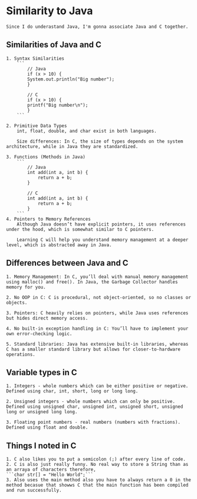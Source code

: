 # Similarity to Java

    Since I do underastand Java, I'm gonna associate Java and C together.

## Similarities of Java and C

    1. Syntax Similarities
        ```
            // Java
            if (x > 10) {
            System.out.println("Big number");
            }

            // C
            if (x > 10) {
            printf("Big number\n");
            }
        ```

    2. Primitive Data Types
        int, float, double, and char exist in both languages.

        Size differences: In C, the size of types depends on the system architecture, while in Java they are standardized.

    3. Functions (Methods in Java)
        ```
            // Java
            int add(int a, int b) {
                return a + b;
            }

            // C
            int add(int a, int b) {
                return a + b;
            }
        ```
    4. Pointers to Memory References
        Although Java doesn’t have explicit pointers, it uses references under the hood, which is somewhat similar to C pointers.

        Learning C will help you understand memory management at a deeper level, which is abstracted away in Java.

## Differences between Java and C

    1. Memory Management: In C, you’ll deal with manual memory management using malloc() and free(). In Java, the Garbage Collector handles memory for you.

    2. No OOP in C: C is procedural, not object-oriented, so no classes or objects.

    3. Pointers: C heavily relies on pointers, while Java uses references but hides direct memory access.

    4. No built-in exception handling in C: You’ll have to implement your own error-checking logic.

    5. Standard libraries: Java has extensive built-in libraries, whereas C has a smaller standard library but allows for closer-to-hardware operations.

## Variable types in C

    1. Integers - whole numbers which can be either positive or negative. Defined using char, int, short, long or long long.

    2. Unsigned integers - whole numbers which can only be positive. Defined using unsigned char, unsigned int, unsigned short, unsigned long or unsigned long long.

    3. Floating point numbers - real numbers (numbers with fractions). Defined using float and double.

## Things I noted in C
    1. C also likes you to put a semicolon (;) after every line of code.
    2. C is also just really funny. No real way to store a String than as an arraya of characters therefore, 
    ```char str[] = "Hello World";```
    3. Also uses the main method also you have to always return a 0 in the method becasue that showws C that the main function has been compiled and run successfully.